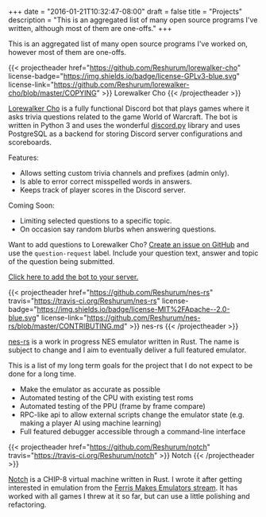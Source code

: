 +++
date = "2016-01-21T10:32:47-08:00"
draft = false
title = "Projects"
description = "This is an aggregated list of many open source programs I've written, although most of them are one-offs."
+++

This is an aggregated list of many open source programs I've worked on, however most of them are one-offs.

{{< projectheader href="https://github.com/Reshurum/lorewalker-cho" license-badge="https://img.shields.io/badge/license-GPLv3-blue.svg" license-link="https://github.com/Reshurum/lorewalker-cho/blob/master/COPYING" >}}
    Lorewalker Cho
{{< /projectheader >}}

[Lorewalker Cho](https://github.com/Reshurum/lorewalker-cho) is a fully functional Discord bot that plays games where it asks trivia questions related to the game World of Warcraft. The bot is written in Python 3 and uses the wonderful [discord.py](https://discordpy.readthedocs.io/en/latest/) library and uses PostgreSQL as a backend for storing Discord server configurations and scoreboards.

Features:

* Allows setting custom trivia channels and prefixes (admin only).
* Is able to error correct misspelled words in answers.
* Keeps track of player scores in the Discord server.

Coming Soon:

* Limiting selected questions to a specific topic.
* On occasion say random blurbs when answering questions.

Want to add questions to Lorewalker Cho? [Create an issue on GitHub](https://github.com/Reshurum/lorewalker-cho/issues/new) and use the `question-request` label. Include your question text, answer and topic of the question being submitted.

[Click here to add the bot to your server.](https://discordapp.com/api/oauth2/authorize?client_id=378721268515602443&permissions=3136&scope=bot)

{{< projectheader href="https://github.com/Reshurum/nes-rs" travis="https://travis-ci.org/Reshurum/nes-rs" license-badge="https://img.shields.io/badge/license-MIT%2FApache--2.0-blue.svg" license-link="https://github.com/Reshurum/nes-rs/blob/master/CONTRIBUTING.md" >}}
    nes-rs
{{< /projectheader >}}

[nes-rs](https://github.com/Reshurum/nes-rs) is a work in progress NES emulator written in Rust. The name is subject to change and I aim to eventually deliver a full featured emulator.

This is a list of my long term goals for the project that I do not expect to be done for a long time.

* Make the emulator as accurate as possible
* Automated testing of the CPU with existing test roms
* Automated testing of the PPU (frame by frame compare)
* RPC-like api to allow external scripts change the emulator state (e.g. making a player AI using machine learning)
* Full featured debugger accessible through a command-line interface

{{< projectheader href="https://github.com/Reshurum/notch" travis="https://travis-ci.org/Reshurum/notch" >}}
    Notch
{{< /projectheader >}}

[Notch](https://github.com/Reshurum/notch) is a CHIP-8 virtual machine written in Rust. I wrote it after getting interested in emulation from the [Ferris Makes Emulators stream](https://www.twitch.tv/ferrisstreamsstuff).  It has worked with all games I threw at it so far, but can use a little polishing and refactoring.
